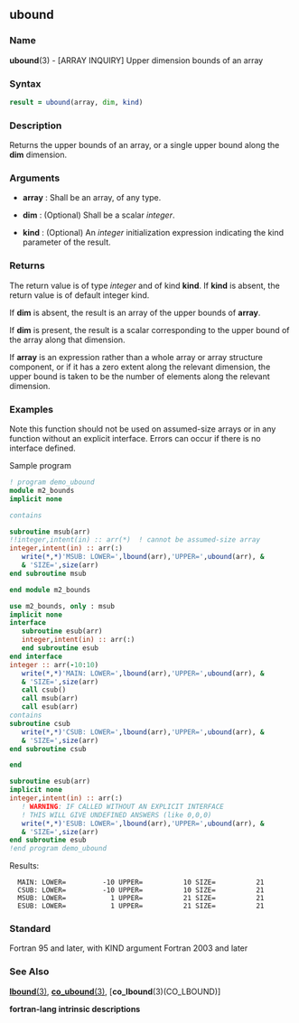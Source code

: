 ## ubound

### **Name**

**ubound**(3) - \[ARRAY INQUIRY\] Upper dimension bounds of an array

### **Syntax**

```fortran
result = ubound(array, dim, kind)
```

### **Description**

Returns the upper bounds of an array, or a single upper bound along the
**dim** dimension.

### **Arguments**

- **array**
  : Shall be an array, of any type.

- **dim**
  : (Optional) Shall be a scalar _integer_.

- **kind**
  : (Optional) An _integer_ initialization expression indicating the kind
  parameter of the result.

### **Returns**

The return value is of type _integer_ and of kind **kind**. If **kind**
is absent, the return value is of default integer kind.

If **dim** is absent, the result is an array of the upper bounds of
**array**.

If **dim** is present, the result is a scalar corresponding to the upper
bound of the array along that dimension.

If **array** is an expression rather than a whole array or array
structure component, or if it has a zero extent along the relevant
dimension, the upper bound is taken to be the number of elements along
the relevant dimension.

### **Examples**

Note this function should not be used on assumed-size arrays or in any
function without an explicit interface. Errors can occur if there is no
interface defined.

Sample program

```fortran
! program demo_ubound
module m2_bounds
implicit none

contains

subroutine msub(arr)
!!integer,intent(in) :: arr(*)  ! cannot be assumed-size array
integer,intent(in) :: arr(:)
   write(*,*)'MSUB: LOWER=',lbound(arr),'UPPER=',ubound(arr), &
   & 'SIZE=',size(arr)
end subroutine msub

end module m2_bounds

use m2_bounds, only : msub
implicit none
interface
   subroutine esub(arr)
   integer,intent(in) :: arr(:)
   end subroutine esub
end interface
integer :: arr(-10:10)
   write(*,*)'MAIN: LOWER=',lbound(arr),'UPPER=',ubound(arr), &
   & 'SIZE=',size(arr)
   call csub()
   call msub(arr)
   call esub(arr)
contains
subroutine csub
   write(*,*)'CSUB: LOWER=',lbound(arr),'UPPER=',ubound(arr), &
   & 'SIZE=',size(arr)
end subroutine csub

end

subroutine esub(arr)
implicit none
integer,intent(in) :: arr(:)
   ! WARNING: IF CALLED WITHOUT AN EXPLICIT INTERFACE
   ! THIS WILL GIVE UNDEFINED ANSWERS (like 0,0,0)
   write(*,*)'ESUB: LOWER=',lbound(arr),'UPPER=',ubound(arr), &
   & 'SIZE=',size(arr)
end subroutine esub
!end program demo_ubound
```

Results:

```text
  MAIN: LOWER=         -10 UPPER=          10 SIZE=          21
  CSUB: LOWER=         -10 UPPER=          10 SIZE=          21
  MSUB: LOWER=           1 UPPER=          21 SIZE=          21
  ESUB: LOWER=           1 UPPER=          21 SIZE=          21
```

### **Standard**

Fortran 95 and later, with KIND argument Fortran 2003
and later

### **See Also**

[**lbound**(3)](LBOUND),
[**co_ubound**(3)](CO_UBOUND),
[__co\_lbound__(3)(CO_LBOUND)]

__fortran-lang intrinsic descriptions__

